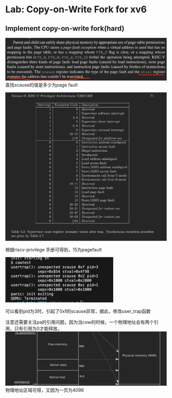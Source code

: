 # Lab: Copy-on-Write Fork for xv6
## Implement copy-on-write fork(hard)
![alt text](image-41.png)
查找scause的值是多少为page fault

![alt text](image-42.png)

根据riscv-privilege 手册可得到，15为pagefault

![alt text](image-43.png)

可以看到pid为3时，引起了0xf的scause异常，据此，修改user_trap函数

注意还需要关注pa的引用问题，因为当cow的时候，一个物理地址会有两个引用，只有引用为0才能释放。
![alt text](image-44.png)
物理地址区域可得，又因为一页为4096